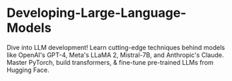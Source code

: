 # Developing-Large-Language-Models
Dive into LLM development! Learn cutting-edge techniques behind models like OpenAI's GPT-4, Meta's LLaMA 2, Mistral-7B, and Anthropic's Claude. Master PyTorch, build transformers, &amp; fine-tune pre-trained LLMs from Hugging Face.
